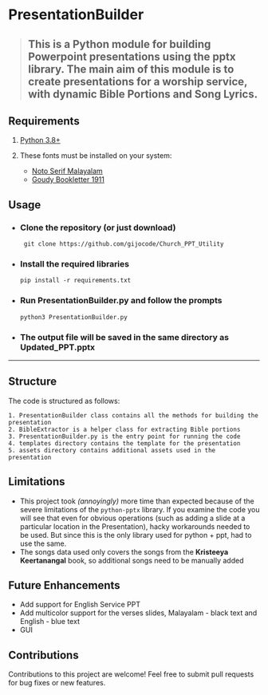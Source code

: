 # PresentationBuilder

> ## This is a Python module for building Powerpoint presentations using the pptx library. The main aim of this module is to create presentations for a worship service, with dynamic Bible Portions and Song Lyrics.

## Requirements

1.  [Python 3.8+](https://www.python.org/downloads/)
2.  These fonts must be installed on your system:

    -   [Noto Serif Malayalam](https://fonts.google.com/noto/specimen/Noto+Serif+Malayalam?query=noto+serif+mala)
    -   [Goudy Bookletter 1911](https://fonts.google.com/specimen/Goudy+Bookletter+1911?query=goudy)

## Usage

-   ### Clone the repository (or just download)

    ` git clone https://github.com/gijocode/Church_PPT_Utility`

-   ### Install the required libraries

    `pip install -r requirements.txt`

-   ### Run PresentationBuilder.py and follow the prompts

    `python3 PresentationBuilder.py`

-   ### The output file will be saved in the same directory as Updated_PPT.pptx

---

## Structure

The code is structured as follows:

    1. PresentationBuilder class contains all the methods for building the presentation
    2. BibleExtractor is a helper class for extracting Bible portions
    3. PresentationBuilder.py is the entry point for running the code
    4. templates directory contains the template for the presentation
    5. assets directory contains additional assets used in the presentation

## Limitations

-   This project took _(annoyingly)_ more time than expected because of the severe limitations of the `python-pptx` library. If you examine the code you will see that even for obvious operations (such as adding a slide at a particular location in the Presentation), hacky workarounds needed to be used. But since this is the only library used for python + ppt, had to use the same.
-   The songs data used only covers the songs from the **Kristeeya Keertanangal** book, so additional songs need to be manually added

## Future Enhancements

-   Add support for English Service PPT
-   Add multicolor support for the verses slides, Malayalam - black text and English - blue text
-   GUI

## Contributions

Contributions to this project are welcome! Feel free to submit pull requests for bug fixes or new features.
